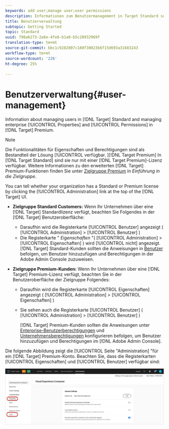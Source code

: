 ```yaml
---
keywords: add user;manage user;user permissions
description: Informationen zum Benutzermanagement in Target Standard sowie zur Verwaltung von Unternehmensassets und -berechtigungen in Target Premium.
title: Benutzerverwaltung
subtopic: Getting Started
topic: Standard
uuid: 798a6273-2a6e-4fe6-b1a0-b5c28932969f
translation-type: tm+mt
source-git-commit: bbc1c9282007c180f30023b6f15d693a31683243
workflow-type: tm+mt
source-wordcount: '226'
ht-degree: 25%

---
```



# Benutzerverwaltung{#user-management}

Information about managing users in [!DNL Target] Standard and managing enterprise [!UICONTROL Properties] and [!UICONTROL Permissions] in [!DNL Target] Premium.

>[!NOTE]
>
>Die Funktionalitäten für Eigenschaften und Berechtigungen sind als Bestandteil der Lösung [!UICONTROL  verfügbar. ][!DNL Target Premium] In [!DNL Target Standard] sind sie nur mit einer [!DNL Target Premium]-Lizenz verfügbar. Weitere Informationen zu den erweiterten [!DNL Target] Premium-Funktionen finden Sie unter [Zielgruppe Premium](/help/c-intro/intro.md#premium) in *Einführung in die Zielgruppe*.

You can tell whether your organization has a Standard or Premium license by clicking the [!UICONTROL Administration] link at the top of the [!DNL Target] UI.

* **Zielgruppe Standard Customers:** Wenn Ihr Unternehmen über eine [!DNL Target] Standardlizenz verfügt, beachten Sie Folgendes in der [!DNL Target] Benutzeroberfläche:

   * Daraufhin wird die Registerkarte [!UICONTROL Benutzer] angezeigt ( [!UICONTROL Administration] > [!UICONTROL Benutzer] )
   * Die Registerkarte &quot; *Eigenschaften* &quot;( [!UICONTROL Administration] > [!UICONTROL Eigenschaften] ) wird [!UICONTROL nicht] angezeigt.
   [!DNL Target] Standard-Kunden sollten die Anweisungen in [Benutzer](/help/administrating-target/c-user-management/c-user-management/user-management.md) befolgen, um Benutzer hinzuzufügen und Berechtigungen in der Adobe Admin Console zuzuweisen.

* **Zielgruppe Premium-Kunden:** Wenn Ihr Unternehmen über eine [!DNL Target] Premium-Lizenz verfügt, beachten Sie in der Benutzeroberfläche der Zielgruppe Folgendes:

   * Daraufhin wird die Registerkarte [!UICONTROL Eigenschaften] angezeigt ( [!UICONTROL Administration] > [!UICONTROL Eigenschaften] )
   * Sie sehen auch die Registerkarte [!UICONTROL Benutzer] ( [!UICONTROL Administration] > [!UICONTROL Benutzer] )

      [!DNL Target] Premium-Kunden sollten die Anweisungen unter [Enterprise-Benutzerberechtigungen](../../administrating-target/c-user-management/property-channel/property-channel.md#concept_E396B16FA2024ADBA27BC056138F9838) und [Unternehmensberechtigungen](../../administrating-target/c-user-management/property-channel/properties-overview.md#concept_22F2855DBF0D4754B9460F5D68749C71) konfigurieren befolgen, um Benutzer hinzuzufügen und Berechtigungen im [!DNL Adobe Admin Console].

Die folgende Abbildung zeigt die [!UICONTROL Seite &quot;Administration] &quot;für ein [!DNL Target] Premium-Konto. Beachten Sie, dass die Registerkarten [!UICONTROL Eigenschaften] und [!UICONTROL Benutzer] verfügbar sind:

![Registerkarte &quot;Administration&quot;](/help/administrating-target/assets/premium.png)


